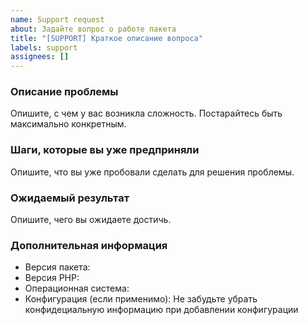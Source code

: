 ```yaml
---
name: Support request
about: Задайте вопрос о работе пакета
title: "[SUPPORT] Краткое описание вопроса"
labels: support
assignees: []
---
```


### Описание проблемы
Опишите, с чем у вас возникла сложность. Постарайтесь быть максимально конкретным.

### Шаги, которые вы уже предприняли
Опишите, что вы уже пробовали сделать для решения проблемы.

### Ожидаемый результат
Опишите, чего вы ожидаете достичь.

### Дополнительная информация
- Версия пакета:
- Версия PHP:
- Операционная система:
- Конфигурация (если применимо): Не забудьте убрать конфидециальную информацию при добавлении конфигурации